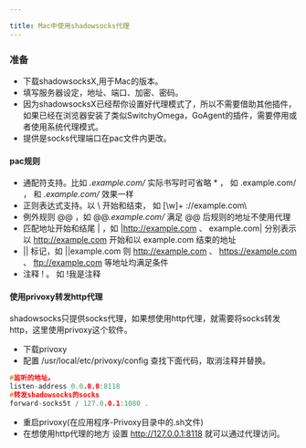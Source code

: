 ```yaml
---

title: Mac中使用shadowsocks代理
---
```


### 准备

+ 下载shadowsocksX,用于Mac的版本。
+ 填写服务器设定，地址、端口、加密、密码。
+ 因为shadowsocksX已经帮你设置好代理模式了，所以不需要借助其他插件，如果已经在浏览器安装了类似SwitchyOmega，GoAgent的插件，需要停用或者使用系统代理模式。
+ 提供是socks代理端口在pac文件内更改。

#### pac规则
+ 通配符支持。比如 *.example.com/* 实际书写时可省略 * ， 如 .example.com/ ， 和 *.example.com/* 效果一样
+ 正则表达式支持。以 \ 开始和结束， 如 \[\w]+ :\/\/example.com\
+ 例外规则 @@ ，如 @@*.example.com/* 满足 @@ 后规则的地址不使用代理
+ 匹配地址开始和结尾 | ，如 |http://example.com 、 example.com| 分别表示以 http://example.com 开始和以 example.com 结束的地址
+ || 标记，如 ||example.com 则 http://example.com 、 https://example.com 、 ftp://example.com 等地址均满足条件
+ 注释 ! 。 如 !我是注释

#### 使用privoxy转发http代理
shadowsocks只提供socks代理，如果想使用http代理，就需要将socks转发http，这里使用privoxy这个软件。

+ 下载privoxy
+ 配置 /usr/local/etc/privoxy/config 查找下面代码，取消注释并替换。

```C
#监听的地址。
listen-address 0.0.0.0:8118
#转发shadowsocks的socks
forward-socks5t / 127.0.0.1:1080 .
```

+ 重启privoxy(在应用程序-Privoxy目录中的.sh文件)
+ 在想使用http代理的地方 设置 http://127.0.0.1:8118 就可以通过代理访问。

